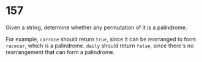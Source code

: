 [_metadata_:number]:-      "157"
[_metadata_:difficulty]:-  "Easy"
[_metadata_:asker]:-       "Amazon"
[_metadata_:tags]:-        "string"

# 157

Given a string, determine whether any permutation of it is a palindrome.

For example, `carrace` should return `true`, since it can be rearranged to form `racecar`, which is a palindrome. `daily` should return `false`, since there's no rearrangement that can form a palindrome.

